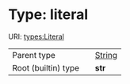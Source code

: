 
# Type: literal




URI: [types:Literal](https://ccdh.example.org/datatypes/Literal)

|  |  |  |
| --- | --- | --- |
| Parent type | | [String](types/String.md) |
| Root (builtin) type | | **str** |
